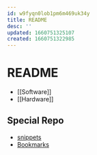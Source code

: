 ```yaml
---
id: w9fyqn0lob1pm6m469uk34y
title: README
desc: ''
updated: 1660751325107
created: 1660751322985
---
```

# README

- [[Software]]
- [[Hardware]]

## Special Repo

- [snippets](../snippets/README.md)
- [Bookmarks](../bookmarks/README.md)